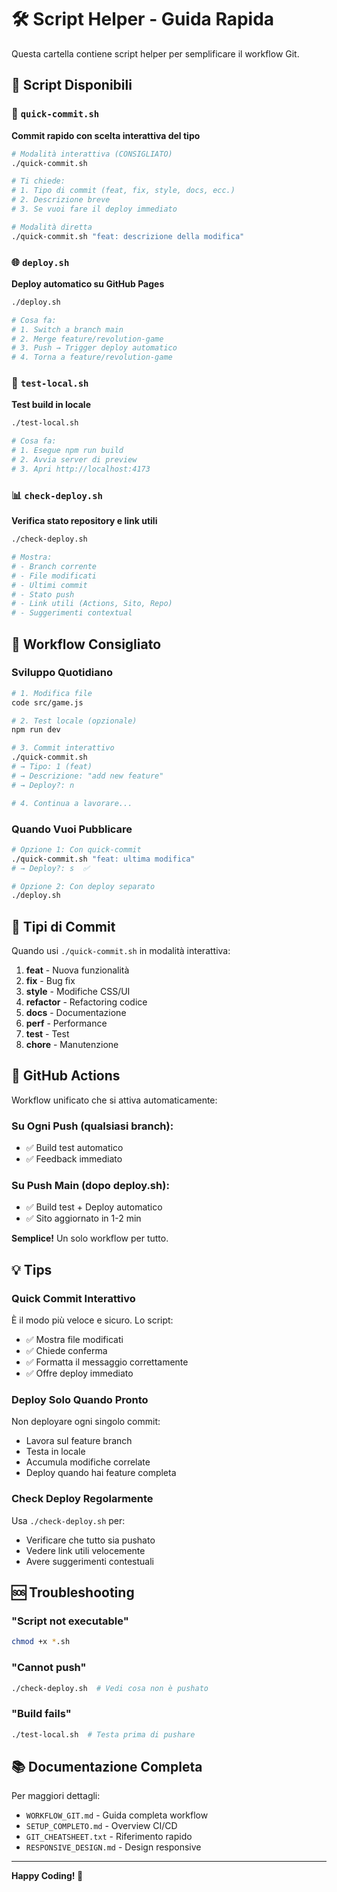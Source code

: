 # 🛠️ Script Helper - Guida Rapida

Questa cartella contiene script helper per semplificare il workflow Git.

## 📜 Script Disponibili

### 🚀 `quick-commit.sh`
**Commit rapido con scelta interattiva del tipo**

```bash
# Modalità interattiva (CONSIGLIATO)
./quick-commit.sh

# Ti chiede:
# 1. Tipo di commit (feat, fix, style, docs, ecc.)
# 2. Descrizione breve
# 3. Se vuoi fare il deploy immediato

# Modalità diretta
./quick-commit.sh "feat: descrizione della modifica"
```

### 🌐 `deploy.sh`
**Deploy automatico su GitHub Pages**

```bash
./deploy.sh

# Cosa fa:
# 1. Switch a branch main
# 2. Merge feature/revolution-game
# 3. Push → Trigger deploy automatico
# 4. Torna a feature/revolution-game
```

### 🧪 `test-local.sh`
**Test build in locale**

```bash
./test-local.sh

# Cosa fa:
# 1. Esegue npm run build
# 2. Avvia server di preview
# 3. Apri http://localhost:4173
```

### 📊 `check-deploy.sh`
**Verifica stato repository e link utili**

```bash
./check-deploy.sh

# Mostra:
# - Branch corrente
# - File modificati
# - Ultimi commit
# - Stato push
# - Link utili (Actions, Sito, Repo)
# - Suggerimenti contextual
```

## 🎯 Workflow Consigliato

### Sviluppo Quotidiano

```bash
# 1. Modifica file
code src/game.js

# 2. Test locale (opzionale)
npm run dev

# 3. Commit interattivo
./quick-commit.sh
# → Tipo: 1 (feat)
# → Descrizione: "add new feature"
# → Deploy?: n

# 4. Continua a lavorare...
```

### Quando Vuoi Pubblicare

```bash
# Opzione 1: Con quick-commit
./quick-commit.sh "feat: ultima modifica"
# → Deploy?: s  ✅

# Opzione 2: Con deploy separato
./deploy.sh
```

## 📝 Tipi di Commit

Quando usi `./quick-commit.sh` in modalità interattiva:

1. **feat** - Nuova funzionalità
2. **fix** - Bug fix
3. **style** - Modifiche CSS/UI
4. **refactor** - Refactoring codice
5. **docs** - Documentazione
6. **perf** - Performance
7. **test** - Test
8. **chore** - Manutenzione

## 🔄 GitHub Actions

Workflow unificato che si attiva automaticamente:

### Su Ogni Push (qualsiasi branch):
- ✅ Build test automatico
- ✅ Feedback immediato

### Su Push Main (dopo deploy.sh):
- ✅ Build test + Deploy automatico
- ✅ Sito aggiornato in 1-2 min

**Semplice!** Un solo workflow per tutto.

## 💡 Tips

### Quick Commit Interattivo
È il modo più veloce e sicuro. Lo script:
- ✅ Mostra file modificati
- ✅ Chiede conferma
- ✅ Formatta il messaggio correttamente
- ✅ Offre deploy immediato

### Deploy Solo Quando Pronto
Non deployare ogni singolo commit:
- Lavora sul feature branch
- Testa in locale
- Accumula modifiche correlate
- Deploy quando hai feature completa

### Check Deploy Regolarmente
Usa `./check-deploy.sh` per:
- Verificare che tutto sia pushato
- Vedere link utili velocemente
- Avere suggerimenti contestuali

## 🆘 Troubleshooting

### "Script not executable"
```bash
chmod +x *.sh
```

### "Cannot push"
```bash
./check-deploy.sh  # Vedi cosa non è pushato
```

### "Build fails"
```bash
./test-local.sh  # Testa prima di pushare
```

## 📚 Documentazione Completa

Per maggiori dettagli:
- `WORKFLOW_GIT.md` - Guida completa workflow
- `SETUP_COMPLETO.md` - Overview CI/CD
- `GIT_CHEATSHEET.txt` - Riferimento rapido
- `RESPONSIVE_DESIGN.md` - Design responsive

---

**Happy Coding! 🚀**
